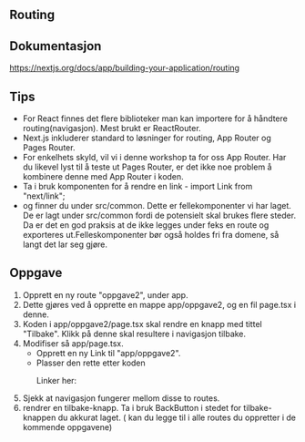 ## Routing

## Dokumentasjon
https://nextjs.org/docs/app/building-your-application/routing

## Tips
 - For React finnes det flere biblioteker man kan importere for å håndtere routing(navigasjon).
   Mest brukt er ReactRouter. 
 - Next.js inkluderer standard to løsninger for routing, App Router og Pages Router.
 - For enkelhets skyld, vil vi i denne workshop ta for oss App Router. Har du likevel lyst til å teste ut Pages Router, 
   er det ikke noe problem å kombinere denne med App Router i koden. 
 - Ta i bruk komponenten <Link> for å rendre en link - import Link from "next/link";
 - <LinksContainer> og <BackButton> finner du under src/common. Dette er fellekomponenter vi har laget.
   De er lagt under src/common fordi de potensielt skal brukes flere steder. Da er det en god praksis at de ikke legges 
   under feks en route og exporteres ut.Felleskomponenter bør også holdes fri fra domene, så langt det lar seg gjøre. 

## Oppgave
1. Opprett en ny route "oppgave2", under app. 
2. Dette gjøres ved å opprette en mappe app/oppgave2, og en fil page.tsx i denne.
3. Koden i app/oppgave2/page.tsx skal rendre en knapp med tittel "Tilbake". Klikk på denne skal resultere i navigasjon tilbake.
4. Modifiser så app/page.tsx. 
   - Opprett en ny Link til "app/oppgave2". 
   - Plasser den rette etter koden <p>Linker her: </p>
5. Sjekk at navigasjon fungerer mellom disse to routes. 
6. <BackButton> rendrer en tilbake-knapp. Ta i bruk BackButton i stedet for tilbake-knappen du akkurat laget.
   (<BackButton> kan du legge til i alle routes du oppretter i de kommende oppgavene)